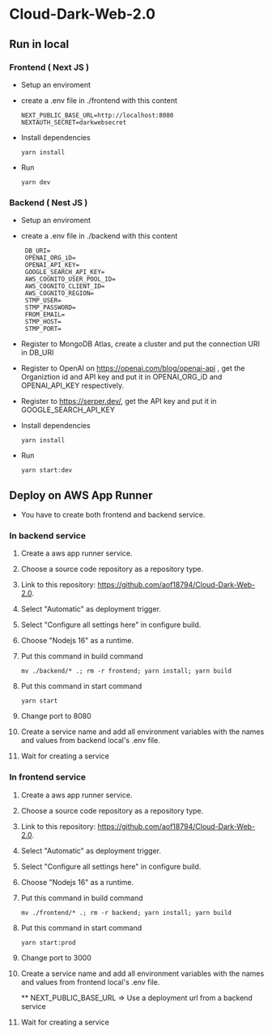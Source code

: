# Cloud-Dark-Web-2.0


## **Run in local**

### Frontend ( Next JS )
- Setup an enviroment
- create a .env file in ./frontend with this content
    ```
    NEXT_PUBLIC_BASE_URL=http://localhost:8080
    NEXTAUTH_SECRET=darkwebsecret
    ```
- Install dependencies
  
  ```
  yarn install
  ```
- Run

  ```
  yarn dev
  ```

### Backend ( Nest JS )
- Setup an enviroment
- create a .env file in ./backend with this content
   ```
    DB_URI=
    OPENAI_ORG_iD=
    OPENAI_API_KEY=
    GOOGLE_SEARCH_API_KEY=
    AWS_COGNITO_USER_POOL_ID=
    AWS_COGNITO_CLIENT_ID=
    AWS_COGNITO_REGION=
    STMP_USER=
    STMP_PASSWORD=
    FROM_EMAIL=
    STMP_HOST=
    STMP_PORT=
    ```
-  Register to MongoDB Atlas, create a cluster and put the connection URI in DB_URI
-  Register to OpenAI on https://openai.com/blog/openai-api , get the Organiztion id and API key and put it in OPENAI_ORG_iD and OPENAI_API_KEY respectively.
-  Register to https://serper.dev/, get the API key and put it in GOOGLE_SEARCH_API_KEY
- Install dependencies
  
  ```
  yarn install
  ```
- Run

    ```
    yarn start:dev
    ```

## **Deploy on AWS App Runner**
- You have to create both frontend and backend service.

### In backend service
1. Create a aws app runner service.
2. Choose a source code repository as a repository type.
3. Link to this repository: https://github.com/aof18794/Cloud-Dark-Web-2.0.
4. Select "Automatic" as deployment trigger.
5. Select "Configure all settings here" in configure build.
6. Choose "Nodejs 16" as a runtime.
7. Put this command in build command
   
   ```
   mv ./backend/* .; rm -r frontend; yarn install; yarn build
   ```
8. Put this command in start command
   
    ```
    yarn start
    ```
9.  Change port to 8080
10. Create a service name and add all environment variables with the names and values from backend local's .env file.
11. Wait for creating a service

### In frontend service
1. Create a aws app runner service.
2. Choose a source code repository as a repository type.
3. Link to this repository: https://github.com/aof18794/Cloud-Dark-Web-2.0.
4. Select "Automatic" as deployment trigger.
5. Select "Configure all settings here" in configure build.
6. Choose "Nodejs 16" as a runtime.
7. Put this command in build command
   
   ```
   mv ./frontend/* .; rm -r backend; yarn install; yarn build
   ```
8. Put this command in start command
   
    ```
    yarn start:prod
    ```
9.  Change port to 3000
10. Create a service name and add all environment variables with the names and values from frontend local's .env file.

    ** NEXT_PUBLIC_BASE_URL => Use a deployment url from a backend service
11. Wait for creating a service


